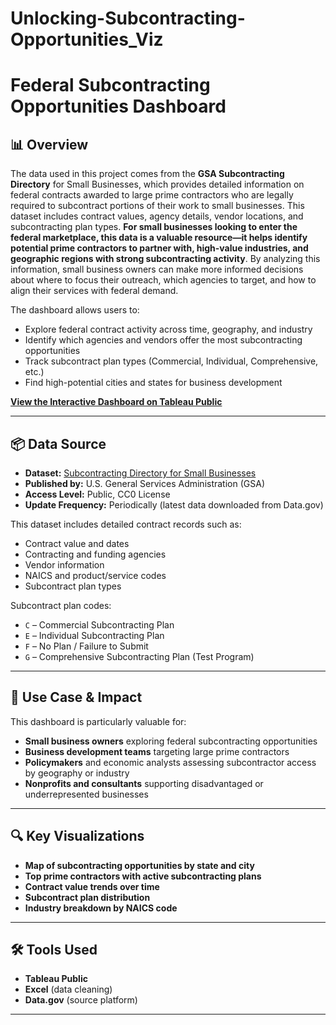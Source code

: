 # Unlocking-Subcontracting-Opportunities_Viz
# Federal Subcontracting Opportunities Dashboard

## 📊 Overview

The data used in this project comes from the **GSA Subcontracting Directory** for Small Businesses, which provides detailed information on federal contracts awarded to large prime contractors who are legally required to subcontract portions of their work to small businesses. This dataset includes contract values, agency details, vendor locations, and subcontracting plan types. **For small businesses looking to enter the federal marketplace, this data is a valuable resource—it helps identify potential prime contractors to partner with, high-value industries, and geographic regions with strong subcontracting activity**. By analyzing this information, small business owners can make more informed decisions about where to focus their outreach, which agencies to target, and how to align their services with federal demand.

The dashboard allows users to:
- Explore federal contract activity across time, geography, and industry
- Identify which agencies and vendors offer the most subcontracting opportunities
- Track subcontract plan types (Commercial, Individual, Comprehensive, etc.)
- Find high-potential cities and states for business development

 **[View the Interactive Dashboard on Tableau Public](https://public.tableau.com/views/SubcontractingDirectoryforSmallBusinesses/UnlockingSubcontractingOpportunities?:language=en-GB&:sid=&:redirect=auth&:display_count=n&:origin=viz_share_link)**

---

## 📦 Data Source

- **Dataset:** [Subcontracting Directory for Small Businesses](https://catalog.data.gov/dataset/subcontracting-directory-for-small-businesses)
- **Published by:** U.S. General Services Administration (GSA)
- **Access Level:** Public, CC0 License
- **Update Frequency:** Periodically (latest data downloaded from Data.gov)

This dataset includes detailed contract records such as:
- Contract value and dates
- Contracting and funding agencies
- Vendor information
- NAICS and product/service codes
- Subcontract plan types

Subcontract plan codes:
- `C` – Commercial Subcontracting Plan  
- `E` – Individual Subcontracting Plan  
- `F` – No Plan / Failure to Submit  
- `G` – Comprehensive Subcontracting Plan (Test Program)

---

## 🎯 Use Case & Impact

This dashboard is particularly valuable for:
- **Small business owners** exploring federal subcontracting opportunities
- **Business development teams** targeting large prime contractors
- **Policymakers** and economic analysts assessing subcontractor access by geography or industry
- **Nonprofits and consultants** supporting disadvantaged or underrepresented businesses

---

## 🔍 Key Visualizations

-  **Map of subcontracting opportunities by state and city**
-  **Top prime contractors with active subcontracting plans**
-  **Contract value trends over time**
-  **Subcontract plan distribution**
-  **Industry breakdown by NAICS code**

---

## 🛠️ Tools Used

- **Tableau Public**
- **Excel** (data cleaning)
- **Data.gov** (source platform)

---
